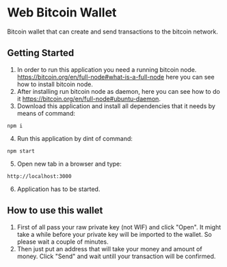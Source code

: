 # Web Bitcoin Wallet

Bitcoin wallet that can create and send transactions to the bitcoin network.

## Getting Started

1) In order to run this application you need a running bitcoin node. https://bitcoin.org/en/full-node#what-is-a-full-node here you can see how to install bitcoin node. 
2) After installing run bitcoin node as daemon, here you can see how to do it https://bitcoin.org/en/full-node#ubuntu-daemon.
3) Download this application and install all dependencies that it needs by means of command:
```
npm i
```
4) Run this application by dint of command:
```
npm start
```
5) Open new tab in a browser and type:
```
http://localhost:3000
```
6) Application has to be started.

## How to use this wallet

1) First of all pass your raw private key (not WIF) and click "Open". It might take a while before your private key will be imported to the wallet. So please wait a couple of minutes.
2) Then just put an address that will take your money and amount of money. Click "Send" and wait untill your transaction will be confirmed.
